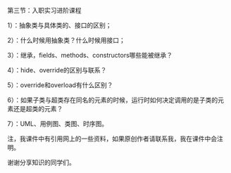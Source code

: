第三节：入职实习进阶课程

1）：抽象类与具体类的、接口的区别；

2）：什么时候用抽象类？什么时候用接口；

3）：继承，fields、methods、constructors哪些能被继承？

4）：hide、override的区别与联系？

5）：override和overload有什么区别？

6）：如果子类与超类存在同名的元素的时候，运行时如何决定调用的是子类的元素还是超类的元素？

7）：UML、用例图、类图、时序图。

注，我课件中有引用网上的一些资料，如果原创作者请联系我，我在课件中会注明。

谢谢分享知识的同学们。
